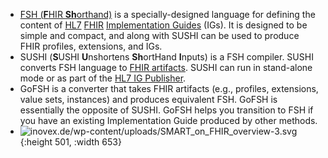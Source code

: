 - [FSH (**F**HIR **Sh**orthand)](https://hl7.org/fhir/uv/shorthand/) is a specially-designed language for defining the content of [HL7](https://hl7.org/) [FHIR](https://www.hl7.org/fhir/R4/overview.html) [Implementation Guides](https://www.hl7.org/fhir/implementationguide.html) (IGs). It is designed to be simple and compact, and along with SUSHI can be used to produce FHIR profiles, extensions, and IGs.
- SUSHI (**S**USHI **U**nshortens **Sh**ortHand **I**nputs) is a FSH compiler. SUSHI converts FSH language to [FHIR artifacts](https://www.hl7.org/fhir/R4/overview.html). SUSHI can run in stand-alone mode or as part of the [HL7 IG Publisher](https://confluence.hl7.org/display/FHIR/IG+Publisher+Documentation).
- GoFSH is a converter that takes FHIR artifacts (e.g., profiles, extensions, value sets, instances) and produces equivalent FSH. GoFSH is essentially the opposite of SUSHI. GoFSH helps you transition to FSH if you have an existing Implementation Guide produced by other methods.
- ![inovex.de/wp-content/uploads/SMART_on_FHIR_overview-3.svg](https://www.inovex.de/wp-content/uploads/SMART_on_FHIR_overview-3.svg){:height 501, :width 653}